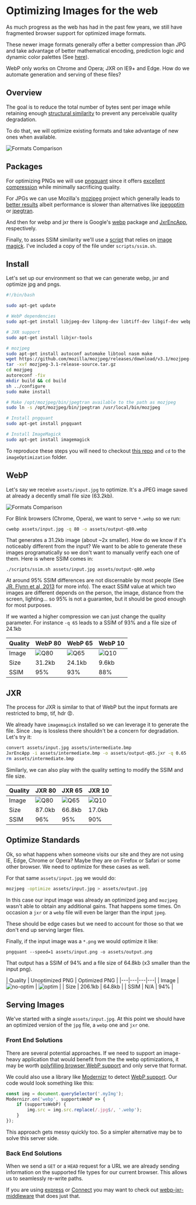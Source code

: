 # Optimizing Images for the web

As much progress as the web has had in the past few years, we still have fragmented browser support for optimized image formats.

These newer image formats generally offer a better compression than JPG and take advantage of better mathematical encoding, prediction logic and dynamic color palettes (See [here](https://blogs.akamai.com/2013/11/extreme-image-optimization-webp-jpeg-xr-in-aqua-ion.html)).

WebP only works on Chrome and Opera; JXR on IE9+ and Edge. How do we automate generation and serving of these files?

## Overview

The goal is to reduce the total number of bytes sent per image while retaining enough [structural similarity](https://en.wikipedia.org/wiki/Structural_similarity) to prevent any perceivable quality degradation.

To do that, we will optimize existing formats and take advantage of new ones when available.

![Formats Comparison](assets/formats.png)

## Packages

For optimizing PNGs we will use [pngquant](https://packages.debian.org/jessie/pngquant) since it offers [excellent compression](http://pointlessramblings.com/posts/pngquant_vs_pngcrush_vs_optipng_vs_pngnq/) while minimally sacrificing quality.

For JPGs we can use Mozilla's [mozjpeg](https://github.com/mozilla/mozjpeg) project which generally leads to [better results](https://blarg.co.uk/blog/comparison-of-jpeg-lossless-compression-tools) albeit performance is slower than alternatives like [jpegoptim](https://github.com/tjko/jpegoptim) or [jpegtran](https://github.com/papandreou/node-jpegtran).

And then for webp and jxr there is Google's [webp](https://developers.google.com/speed/webp/) package and [JxrEncApp](http://manpages.ubuntu.com/manpages/wily/man1/JxrEncApp.1.html), respectively.

Finally, to asses SSIM similarity we'll use a [script](http://www.fmwconcepts.com/imagemagick/ssim/index.php) that relies on [image magick](https://www.imagemagick.org/script/index.php). I've included a copy of the file under `scripts/ssim.sh`.

## Install

Let's set up our environment so that we can generate webp, jxr and optimize jpg and pngs.


```bash
#!/bin/bash

sudo apt-get update

# WebP dependencies
sudo apt-get install libjpeg-dev libpng-dev libtiff-dev libgif-dev webp

# JXR support
sudo apt-get install libjxr-tools

# mozjpeg
sudo apt-get install autoconf automake libtool nasm make
wget https://github.com/mozilla/mozjpeg/releases/download/v3.1/mozjpeg-3.1-release-source.tar.gz
tar -xvf mozjpeg-3.1-release-source.tar.gz
cd mozjpeg
autoreconf -fiv
mkdir build && cd build
sh ../configure
sudo make install

# Make /opt/mozjpeg/bin/jpegtran available to the path as mozjpeg
sudo ln -s /opt/mozjpeg/bin/jpegtran /usr/local/bin/mozjpeg

# Install pngquant
sudo apt-get install pngquant

# Install ImageMagick
sudo apt-get install imagemagick
```

To reproduce these steps you will need to checkout [this repo](github.com/obartra/notes) and `cd` to the `imageOptimization` folder.

## WebP

Let's say we receive `assets/input.jpg` to optimize. It's a JPEG image saved at already a decently small file size (63.2kb).

![Formats Comparison](assets/input.jpg)

For Blink browsers (Chrome, Opera), we want to serve `*.webp` so we run:

```bash
cwebp assets/input.jpg -q 80 -o assets/output-q80.webp
```

That generates a 31.2kb image (about ~2x smaller). How do we know if it's noticeably different from the input? We want to be able to generate these images programatically so we don't want to manually verify each one of them. Here is where SSIM comes in:

```
./scripts/ssim.sh assets/input.jpg assets/output-q80.webp
```

At around 95% SSIM differences are not discernable by most people (See [JR. Flynn et al, 2013](https://www.semanticscholar.org/paper/Image-Quality-Assessment-Using-the-SSIM-and-the-Flynn-Ward/056e28a107a2ff32114a24b7ec33dc6b18752766/pdf) for more info). The exact SSIM value at which two images are different depends on the person, the image, distance from the screen, lighting... so 95% is not a guarantee, but it should be good enough for most purposes.

If we wanted a higher compression we can just change the quality parameter. For instance `-q 65` leads to a SSIM of 93% and a file size of 24.1kb

| Quality | WebP 80 | WebP 65 | WebP 10 |
|---|---|---|---|
| Image |![Q80](assets/output-q80.webp) | ![Q65](assets/output-q65.webp) | ![Q10](assets/output-q10.webp) |
| Size | 31.2kb | 24.1kb | 9.6kb |
| SSIM | 95% | 93% | 88% |

## JXR

The process for JXR is similar to that of WebP but the input formats are restricted to bmp, tif, hdr 😡.

We already have `imagemagick` installed so we can leverage it to generate the file. Since `.bmp` is lossless there shouldn't be a concern for degradation. Let's try it:

```bash
convert assets/input.jpg assets/intermediate.bmp
JxrEncApp -i assets/intermediate.bmp -o assets/output-q65.jxr -q 0.65
rm assets/intermediate.bmp
```

Similarly, we can also play with the quality setting to modify the SSIM and file size.

| Quality | JXR 80 | JXR 65 | JXR 10 |
|---|---|---|---|
| Image |![Q80](assets/output-q80.jxr) | ![Q65](assets/output-q65.jxr) | ![Q10](assets/output-q10.jxr) |
| Size | 87.0kb | 66.8kb | 17.0kb |
| SSIM | 96% | 95% | 90% |

## Optimize Standards

Ok, so what happens when someone visits our site and they are not using IE, Edge, Chrome or Opera? Maybe they are on Firefox or Safari or some other browser. We need to optimize for these cases as well.

For that same `assets/input.jpg` we would do:

```bash
mozjpeg -optimize assets/input.jpg > assets/output.jpg
```

In this case our input image was already an optimized jpeg and `mozjpeg` wasn't able to obtain any additional gains. That happens some times. On occasion a `jxr` or a `webp` file will even be larger than the input `jpeg`.

These should be edge cases but we need to account for those so that we don't end up serving larger files.

Finally, if the input image was a `*.png` we would optimize it like:

```
pngquant --speed=1 assets/input.png -o assets/output.png
```

That output has a SSIM of 94% and a file size of 64.8kb (x3 smaller than the input png).

| Quality | Unoptimized PNG | Optimized PNG |
|---|---|---|---|
| Image |![no-optim](assets/input.png) | ![optim](assets/output.png) |
| Size | 206.1kb | 64.8kb |
| SSIM | N/A | 94% |

## Serving Images

We've started with a single `assets/input.jpg`. At this point we should have an optimized version of the `jpg` file, a `webp` one and `jxr` one.


### Front End Solutions

There are several potential approaches. If we need to support an image-heavy application that would benefit from the the webp optimizations, it may be worth [polyfilling browser WebP support](https://webpjs.appspot.com/) and only serve that format.

We could also use a library like [Modernizr](https://modernizr.com/) to detect [WebP support](https://modernizr.com/download?setclasses&q=webp). Our code would look something like this:

```javascript
const img = document.querySelector('.myImg');
Modernizr.on('webp', supportsWebP => {
	if (supportsWebP) {
		img.src = img.src.replace(/.jpg$/, '.webp');
	}
});
```

This approach gets messy quickly too. So a simpler alternative may be to solve this server side.

### Back End Solutions

When we send a `GET` or a `HEAD` request for a URL we are already sending information on the supported file types for our current browser. This allows us to seamlessly re-write paths.

If you are using [express](https://github.com/expressjs/express) or [Connect](https://github.com/senchalabs/connect/) you may want to check out [webp-jxr-middleware](https://github.com/obartra/webp-jxr-middleware) that does just that.
